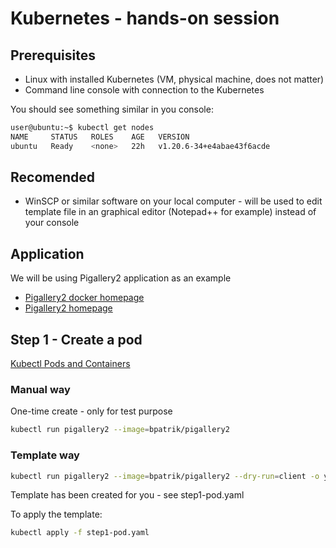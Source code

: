 # Kubernetes - hands-on session

## Prerequisites
* Linux with installed Kubernetes (VM, physical machine, does not matter)
* Command line console with connection to the Kubernetes

You should see something similar in you console:
```sh
user@ubuntu:~$ kubectl get nodes
NAME     STATUS   ROLES    AGE   VERSION
ubuntu   Ready    <none>   22h   v1.20.6-34+e4abae43f6acde
```

## Recomended
* WinSCP or similar software on your local computer - will be used to edit template file in an graphical editor (Notepad++ for example) instead of your console

## Application
We will be using Pigallery2 application as an example

* [Pigallery2 docker homepage](https://hub.docker.com/r/bpatrik/pigallery2 "Pigallery2 docker homepage")
* [Pigallery2 homepage](http://bpatrik.github.io/pigallery2/ "Pigallery2 homepage")


## Step 1 - Create a pod
[Kubectl Pods and Containers](https://kubernetes.io/docs/tasks/configure-pod-container/ "Kubectl Pods and Containers")

### Manual way
One-time create - only for test purpose
```sh
kubectl run pigallery2 --image=bpatrik/pigallery2
```
### Template way
```sh
kubectl run pigallery2 --image=bpatrik/pigallery2 --dry-run=client -o yaml > template.yaml
```

Template has been created for you - see step1-pod.yaml

To apply the template:
```sh
kubectl apply -f step1-pod.yaml
```